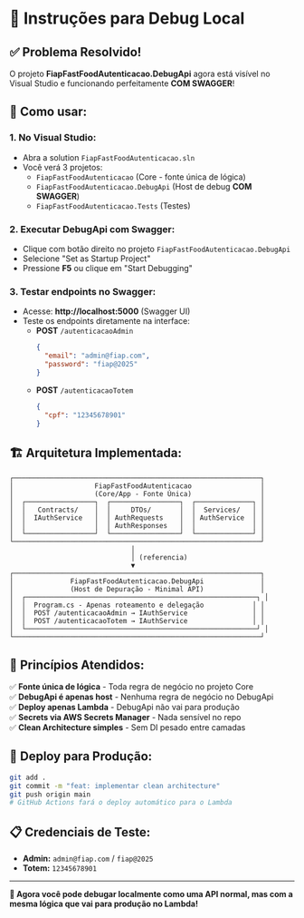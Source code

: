 # 🚀 Instruções para Debug Local

## ✅ **Problema Resolvido!**

O projeto **FiapFastFoodAutenticacao.DebugApi** agora está visível no Visual Studio e funcionando perfeitamente **COM SWAGGER**!

## 🎯 **Como usar:**

### **1. No Visual Studio:**
- Abra a solution `FiapFastFoodAutenticacao.sln`
- Você verá 3 projetos:
  - `FiapFastFoodAutenticacao` (Core - fonte única de lógica)
  - `FiapFastFoodAutenticacao.DebugApi` (Host de debug **COM SWAGGER**)
  - `FiapFastFoodAutenticacao.Tests` (Testes)

### **2. Executar DebugApi com Swagger:**
- Clique com botão direito no projeto `FiapFastFoodAutenticacao.DebugApi`
- Selecione "Set as Startup Project"
- Pressione **F5** ou clique em "Start Debugging"

### **3. Testar endpoints no Swagger:**
- Acesse: **http://localhost:5000** (Swagger UI)
- Teste os endpoints diretamente na interface:
  - **POST** `/autenticacaoAdmin`
    ```json
    {
      "email": "admin@fiap.com",
      "password": "fiap@2025"
    }
    ```
  - **POST** `/autenticacaoTotem`
    ```json
    {
      "cpf": "12345678901"
    }
    ```

## 🏗️ **Arquitetura Implementada:**

```
┌─────────────────────────────────────────────────────────────┐
│                    FiapFastFoodAutenticacao                 │
│                    (Core/App - Fonte Única)                 │
│  ┌─────────────────┐  ┌─────────────────┐  ┌──────────────┐ │
│  │   Contracts/    │  │     DTOs/       │  │  Services/   │ │
│  │  IAuthService   │  │ AuthRequests    │  │ AuthService  │ │
│  │                 │  │ AuthResponses   │  │              │ │
│  └─────────────────┘  └─────────────────┘  └──────────────┘ │
└─────────────────────────────────────────────────────────────┘
                              │
                              │ (referencia)
                              ▼
┌─────────────────────────────────────────────────────────────┐
│              FiapFastFoodAutenticacao.DebugApi              │
│              (Host de Depuração - Minimal API)              │
│  ┌─────────────────────────────────────────────────────────┐ │
│  │  Program.cs - Apenas roteamento e delegação            │ │
│  │  POST /autenticacaoAdmin → IAuthService                │ │
│  │  POST /autenticacaoTotem → IAuthService                │ │
│  └─────────────────────────────────────────────────────────┘ │
└─────────────────────────────────────────────────────────────┘
```

## 🎯 **Princípios Atendidos:**

✅ **Fonte única de lógica** - Toda regra de negócio no projeto Core  
✅ **DebugApi é apenas host** - Nenhuma regra de negócio no DebugApi  
✅ **Deploy apenas Lambda** - DebugApi não vai para produção  
✅ **Secrets via AWS Secrets Manager** - Nada sensível no repo  
✅ **Clean Architecture simples** - Sem DI pesado entre camadas  

## 🚀 **Deploy para Produção:**

```bash
git add .
git commit -m "feat: implementar clean architecture"
git push origin main
# GitHub Actions fará o deploy automático para o Lambda
```

## 📋 **Credenciais de Teste:**

- **Admin:** `admin@fiap.com` / `fiap@2025`
- **Totem:** `12345678901`

---

**🎉 Agora você pode debugar localmente como uma API normal, mas com a mesma lógica que vai para produção no Lambda!**
